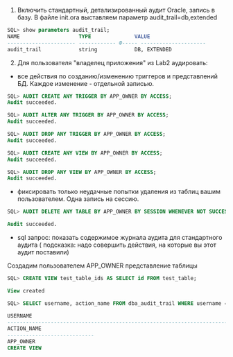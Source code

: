 1. Включить стандартный, детализированный аудит Oracle, запись в базу.
В файле init.ora выставляем параметр audit_trail=db,extended
```sql
SQL> show parameters audit_trail;
NAME                   TYPE              VALUE
---------------------- ------------	Ф----- ---------------------
audit_trail            string            DB, EXTENDED
```
2. Для пользователя "владелец приложения" из Lab2 аудировать:
- все действия по созданию/изменению триггеров и представлений БД. Каждое изменение - отдельной записью.
```sql
SQL> AUDIT CREATE ANY TRIGGER BY APP_OWNER BY ACCESS;
Audit succeeded.

SQL> AUDIT ALTER ANY TRIGGER BY APP_OWNER BY ACCESS; 
Audit succeeded.

SQL> AUDIT DROP ANY TRIGGER BY APP_OWNER BY ACCESS; 
Audit succeeded.

SQL> AUDIT CREATE ANY VIEW BY APP_OWNER BY ACCESS;
Audit succeeded.

SQL> AUDIT DROP ANY VIEW BY APP_OWNER BY ACCESS; 
Audit succeeded.
```
- фиксировать только неудачные попытки удаления из таблиц вашим пользователем. Одна запись на сессию.
```sql
SQL> AUDIT DELETE ANY TABLE BY APP_OWNER BY SESSION WHENEVER NOT SUCCESSFUL;

Audit succeeded.
```
- sql запрос: показать содержимое журнала аудита для стандартного аудита ( подсказка: надо совершить действия, на которые вы этот аудит поставили)

Создадим пользователем APP_OWNER представление таблицы
```sql
SQL> CREATE VIEW test_table_ids AS SELECT id FROM test_table;

View created
```

```sql
SQL> SELECT username, action_name FROM dba_audit_trail WHERE username = 'APP_OWNER';

USERNAME
--------------------------------------------------------------------------------
ACTION_NAME
----------------------------
APP_OWNER
CREATE VIEW
```
